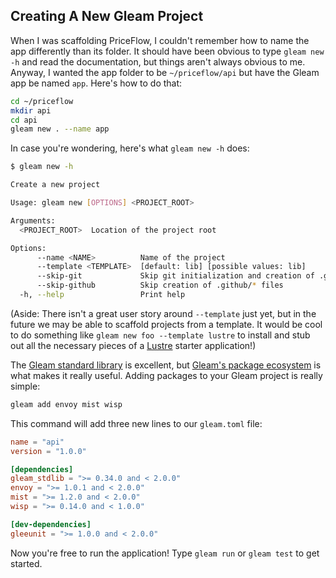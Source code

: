 ## Creating A New Gleam Project

When I was scaffolding PriceFlow, I couldn't remember how to name the app differently than its folder. It should have been obvious to type `gleam new -h` and read the documentation, but things aren't always obvious to me. Anyway, I wanted the app folder to be `~/priceflow/api` but have the Gleam app be named `app`. Here's how to do that:

```sh
cd ~/priceflow
mkdir api
cd api
gleam new . --name app
```

In case you're wondering, here's what `gleam new -h` does:

```sh
$ gleam new -h

Create a new project

Usage: gleam new [OPTIONS] <PROJECT_ROOT>

Arguments:
  <PROJECT_ROOT>  Location of the project root

Options:
      --name <NAME>          Name of the project
      --template <TEMPLATE>  [default: lib] [possible values: lib]
      --skip-git             Skip git initialization and creation of .gitignore, .git/* and .github/* files
      --skip-github          Skip creation of .github/* files
  -h, --help                 Print help
```

(Aside: There isn't a great user story around `--template` just yet, but in the future we may be able to scaffold projects from a template. It would be cool to do something like `gleam new foo --template lustre` to install and stub out all the necessary pieces of a [Lustre](https://hexdocs.pm/lustre/) starter application!)

The [Gleam standard library](https://hexdocs.pm/gleam_stdlib/) is excellent, but [Gleam's package ecosystem](https://packages.gleam.run/) is what makes it really useful. Adding packages to your Gleam project is really simple:

```sh
gleam add envoy mist wisp
```

This command will add three new lines to our `gleam.toml` file:

```toml
name = "api"
version = "1.0.0"

[dependencies]
gleam_stdlib = ">= 0.34.0 and < 2.0.0"
envoy = ">= 1.0.1 and < 2.0.0"
mist = ">= 1.2.0 and < 2.0.0"
wisp = ">= 0.14.0 and < 1.0.0"

[dev-dependencies]
gleeunit = ">= 1.0.0 and < 2.0.0"
```

Now you're free to run the application! Type `gleam run` or `gleam test` to get started.

